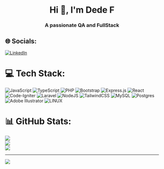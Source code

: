 <h1 align="center">Hi 👋, I'm Dede F</h1>
<h3 align="center">A passionate QA and FullStack</h3>

## 🌐 Socials:

[![LinkedIn](https://img.shields.io/badge/LinkedIn-%230077B5.svg?logo=linkedin&logoColor=white)](https://linkedin.com/in/https://www.linkedin.com/in/dede-firmansah-19150a141/)

# 💻 Tech Stack:

![JavaScript](https://img.shields.io/badge/javascript-%23323330.svg?style=flat&logo=javascript&logoColor=%23F7DF1E) ![TypeScript](https://img.shields.io/badge/typescript-%23007ACC.svg?style=flat&logo=typescript&logoColor=white) ![PHP](https://img.shields.io/badge/php-%23777BB4.svg?style=flat&logo=php&logoColor=white) ![Bootstrap](https://img.shields.io/badge/bootstrap-%23563D7C.svg?style=flat&logo=bootstrap&logoColor=white) ![Express.js](https://img.shields.io/badge/express.js-%23404d59.svg?style=flat&logo=express&logoColor=%2361DAFB) ![React](https://img.shields.io/badge/react-%2320232a.svg?style=flat&logo=react&logoColor=%2361DAFB) ![Code-Igniter](https://img.shields.io/badge/CodeIgniter-%23EF4223.svg?style=flat&logo=codeIgniter&logoColor=white) ![Laravel](https://img.shields.io/badge/laravel-%23FF2D20.svg?style=flat&logo=laravel&logoColor=white) ![NodeJS](https://img.shields.io/badge/node.js-6DA55F?style=flat&logo=node.js&logoColor=white) ![TailwindCSS](https://img.shields.io/badge/tailwindcss-%2338B2AC.svg?style=flat&logo=tailwind-css&logoColor=white) ![MySQL](https://img.shields.io/badge/mysql-%2300f.svg?style=flat&logo=mysql&logoColor=white) ![Postgres](https://img.shields.io/badge/postgres-%23316192.svg?style=flat&logo=postgresql&logoColor=white) ![Adobe Illustrator](https://img.shields.io/badge/adobeillustrator-%23FF9A00.svg?style=flat&logo=adobeillustrator&logoColor=white) ![LINUX](https://img.shields.io/badge/Linux-FCC624?style=flat&logo=linux&logoColor=black)

# 📊 GitHub Stats:

![](https://github-readme-stats.vercel.app/api?username=ddfrmnsh-dev&theme=dark&hide_border=false&include_all_commits=false&count_private=false)<br/>
![](https://github-readme-streak-stats.herokuapp.com/?user=ddfrmnsh-dev&theme=dark&hide_border=false)<br/>
![](https://github-readme-stats.vercel.app/api/top-langs/?username=ddfrmnsh-dev&theme=dark&hide_border=false&include_all_commits=false&count_private=false&layout=compact)

<!-- ### ✍️ Random Dev Quote -->

<!-- ![](https://quotes-github-readme.vercel.app/api?type=horizontal&theme=radical) -->

---

[![](https://visitcount.itsvg.in/api?id=ddfrmnsh-dev&icon=0&color=0)](https://visitcount.itsvg.in)

<!-- Proudly created with GPRM ( https://gprm.itsvg.in ) -->
